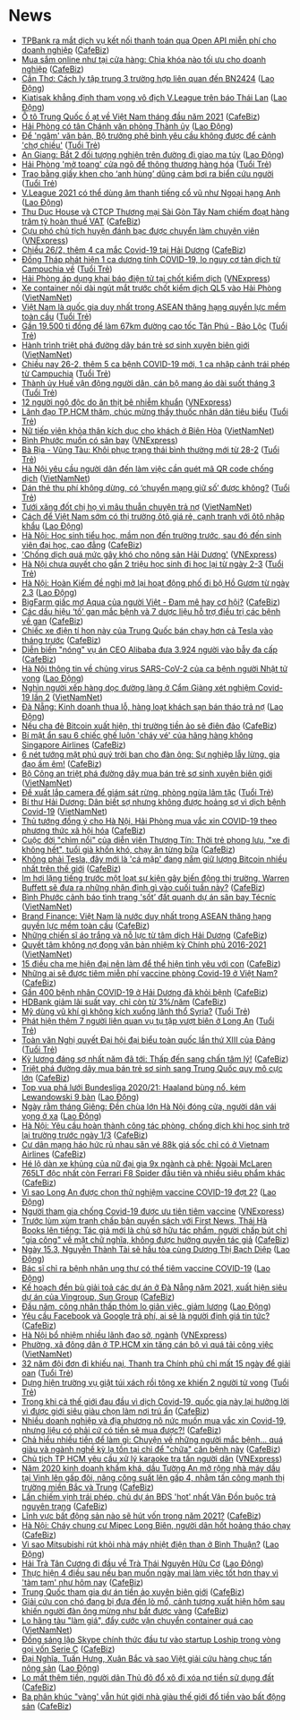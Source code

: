 # News

- [TPBank ra mắt dịch vụ kết nối thanh toán qua Open API miễn phí cho doanh nghiệp](https://cafebiz.vn/tpbank-ra-mat-dich-vu-ket-noi-thanh-toan-qua-open-api-mien-phi-cho-doanh-nghiep-20210226162924264.chn) ([CafeBiz](https://cafebiz.vn))
- [Mua sắm online như tại cửa hàng: Chìa khóa nào tối ưu cho doanh nghiệp](https://cafebiz.vn/mua-sam-online-nhu-tai-cua-hang-chia-khoa-nao-toi-uu-cho-doanh-nghiep-20210226162853495.chn) ([CafeBiz](https://cafebiz.vn))
- [Cần Thơ: Cách ly tập trung 3 trường hợp liên quan đến BN2424](https://laodong.vn/xa-hoi/can-tho-cach-ly-tap-trung-3-truong-hop-lien-quan-den-bn2424-884010.ldo) ([Lao Động](https://laodong.vn))
- [Kiatisak khẳng định tham vọng vô địch V.League trên báo Thái Lan](https://laodong.vn/bong-da/kiatisak-khang-dinh-tham-vong-vo-dich-vleague-tren-bao-thai-lan-883981.ldo) ([Lao Động](https://laodong.vn))
- [Ô tô Trung Quốc ồ ạt về Việt Nam tháng đầu năm 2021](https://cafebiz.vn/o-to-trung-quoc-o-at-ve-viet-nam-thang-dau-nam-2021-20210226171155977.chn) ([CafeBiz](https://cafebiz.vn))
- [Hải Phòng có tân Chánh văn phòng Thành ủy](https://laodong.vn/thoi-su/hai-phong-co-tan-chanh-van-phong-thanh-uy-883999.ldo) ([Lao Động](https://laodong.vn))
- [Để 'ngâm' văn bản, Bộ trưởng phê bình yêu cầu không được để cảnh 'chợ chiều'](https://tuoitre.vn/de-ngam-van-ban-bo-truong-phe-binh-yeu-cau-khong-duoc-de-canh-cho-chieu-2021022612023534.htm) ([Tuổi Trẻ](https://tuoitre.vn))
- [An Giang: Bắt 2 đối tượng nghiện trên đường đi giao ma túy](https://laodong.vn/phap-luat/an-giang-bat-2-doi-tuong-nghien-tren-duong-di-giao-ma-tuy-884001.ldo) ([Lao Động](https://laodong.vn))
- [Hải Phòng 'mở toang' cửa ngõ để thông thương hàng hóa](https://tuoitre.vn/hai-phong-mo-toang-cua-ngo-de-thong-thuong-hang-hoa-20210226185817674.htm) ([Tuổi Trẻ](https://tuoitre.vn))
- [Trao bằng giấy khen cho ‘anh hùng’ dũng cảm bơi ra biển cứu người](https://tuoitre.vn/trao-bang-giay-khen-cho-anh-hung-dung-cam-boi-ra-bien-cuu-nguoi-2021022617504083.htm) ([Tuổi Trẻ](https://tuoitre.vn))
- [V.League 2021 có thể dùng âm thanh tiếng cổ vũ như Ngoại hạng Anh](https://laodong.vn/bong-da/vleague-2021-co-the-dung-am-thanh-tieng-co-vu-nhu-ngoai-hang-anh-883971.ldo) ([Lao Động](https://laodong.vn))
- [Thu Duc House và CTCP Thương mại Sài Gòn Tây Nam chiếm đoạt hàng trăm tỷ hoàn thuế VAT](https://cafebiz.vn/thu-duc-house-va-ctcp-thuong-mai-sai-gon-tay-nam-chiem-doat-hang-tram-ty-hoan-thue-vat-20210226170624412.chn) ([CafeBiz](https://cafebiz.vn))
- [Cựu phó chủ tịch huyện đánh bạc được chuyển làm chuyên viên](https://vnexpress.net/cuu-pho-chu-tich-huyen-danh-bac-duoc-chuyen-lam-chuyen-vien-4240778.html) ([VNExpress](https://vnexpress.net))
- [Chiều 26/2, thêm 4 ca mắc Covid-19 tại Hải Dương](https://cafebiz.vn/chieu-26-2-them-4-ca-mac-covid-19-tai-hai-duong-20210226183448979.chn) ([CafeBiz](https://cafebiz.vn))
- [Đồng Tháp phát hiện 1 ca dương tính COVID-19, lo nguy cơ tản dịch từ Campuchia về](https://tuoitre.vn/dong-thap-phat-hien-1-ca-duong-tinh-covid-19-lo-nguy-co-tan-dich-tu-campuchia-ve-20210226175614639.htm) ([Tuổi Trẻ](https://tuoitre.vn))
- [Hải Phòng áp dụng khai báo điện tử tại chốt kiểm dịch](https://vnexpress.net/hai-phong-ap-dung-khai-bao-dien-tu-tai-chot-kiem-dich-4240790.html) ([VNExpress](https://vnexpress.net))
- [Xe container nối dài ngút mắt trước chốt kiểm dịch QL5 vào Hải Phòng](http://vietnamnet.vn/vn/thoi-su/xe-container-noi-dai-ngut-mat-truoc-chot-kiem-dich-ql5-vao-hai-phong-715789.html) ([VietNamNet](https://vietnamnet.vn))
- [Việt Nam là quốc gia duy nhất trong ASEAN thăng hạng quyền lực mềm toàn cầu](https://tuoitre.vn/viet-nam-la-quoc-gia-duy-nhat-trong-asean-thang-hang-quyen-luc-mem-toan-cau-20210226155732764.htm) ([Tuổi Trẻ](https://tuoitre.vn))
- [Gần 19.500 tỉ đồng để làm 67km đường cao tốc Tân Phú - Bảo Lộc](https://tuoitre.vn/gan-19-500-ti-dong-de-lam-67km-duong-cao-toc-tan-phu-bao-loc-20210226180420195.htm) ([Tuổi Trẻ](https://tuoitre.vn))
- [Hành trình triệt phá đường dây bán trẻ sơ sinh xuyên biên giới](http://vietnamnet.vn/vn/thoi-su/hanh-trinh-triet-pha-duong-day-ban-tre-so-sinh-xuyen-bien-gioi-715792.html) ([VietNamNet](https://vietnamnet.vn))
- [Chiều nay 26-2, thêm 5 ca bệnh COVID-19 mới, 1 ca nhập cảnh trái phép từ Campuchia](https://tuoitre.vn/chieu-nay-26-2-them-5-ca-benh-covid-19-moi-1-ca-nhap-canh-trai-phep-tu-campuchia-20210226181331782.htm) ([Tuổi Trẻ](https://tuoitre.vn))
- [Thành ủy Huế vận động người dân, cán bộ mang áo dài suốt tháng 3](https://tuoitre.vn/thanh-uy-hue-van-dong-nguoi-dan-can-bo-mang-ao-dai-suot-thang-3-20210226175921485.htm) ([Tuổi Trẻ](https://tuoitre.vn))
- [12 người ngộ độc do ăn thịt bê nhiễm khuẩn](https://vnexpress.net/12-nguoi-ngo-doc-do-an-thit-be-nhiem-khuan-4240747.html) ([VNExpress](https://vnexpress.net))
- [Lãnh đạo TP.HCM thăm, chúc mừng thầy thuốc nhân dân tiêu biểu](https://tuoitre.vn/lanh-dao-tp-hcm-tham-chuc-mung-thay-thuoc-nhan-dan-tieu-bieu-20210226150159985.htm) ([Tuổi Trẻ](https://tuoitre.vn))
- [Nữ tiếp viên khỏa thân kích dục cho khách ở Biên Hòa](http://vietnamnet.vn/vn/thoi-su/nu-tiep-vien-khoa-than-kich-duc-cho-khach-o-bien-hoa-715788.html) ([VietNamNet](https://vietnamnet.vn))
- [Bình Phước muốn có sân bay](https://vnexpress.net/binh-phuoc-muon-co-san-bay-4240660.html) ([VNExpress](https://vnexpress.net))
- [Bà Rịa - Vũng Tàu: Khôi phục trạng thái bình thường mới từ 28-2](https://tuoitre.vn/ba-ria-vung-tau-khoi-phuc-trang-thai-binh-thuong-moi-tu-28-2-20210226175422943.htm) ([Tuổi Trẻ](https://tuoitre.vn))
- [Hà Nội yêu cầu người dân đến làm việc cần quét mã QR code chống dịch](http://vietnamnet.vn/vn/thoi-su/ha-noi-yeu-cau-nguoi-dan-den-lam-viec-can-quet-ma-qr-code-chong-dich-715754.html) ([VietNamNet](https://vietnamnet.vn))
- [Dán thẻ thu phí không dừng, có ‘chuyển mạng giữ số’ được không?](https://tuoitre.vn/dan-the-thu-phi-khong-dung-co-chuyen-mang-giu-so-duoc-khong-20210226123103467.htm) ([Tuổi Trẻ](https://tuoitre.vn))
- [Tưới xăng đốt chị họ vì mâu thuẫn chuyện trả nợ](http://vietnamnet.vn/vn/thoi-su/clip-nong/tuoi-xang-dot-chi-ho-vi-mau-thuan-chuyen-tra-no-715784.html) ([VietNamNet](https://vietnamnet.vn))
- [Cách để Việt Nam sớm có thị trường ôtô giá rẻ, cạnh tranh với ôtô nhập khẩu](https://laodong.vn/video/cach-de-viet-nam-som-co-thi-truong-oto-gia-re-canh-tranh-voi-oto-nhap-khau-883683.ldo) ([Lao Động](https://laodong.vn))
- [Hà Nội: Học sinh tiểu học, mầm non đến trường trước, sau đó đến sinh viên đại học, cao đẳng](https://cafebiz.vn/ha-noi-hoc-sinh-tieu-hoc-mam-non-den-truong-truoc-sau-do-den-sinh-vien-dai-hoc-cao-dang-20210226175322897.chn) ([CafeBiz](https://cafebiz.vn))
- ['Chống dịch quá mức gây khó cho nông sản Hải Dương'](https://vnexpress.net/chong-dich-qua-muc-gay-kho-cho-nong-san-hai-duong-4240644.html) ([VNExpress](https://vnexpress.net))
- [Hà Nội chưa quyết cho gần 2 triệu học sinh đi học lại từ ngày 2-3](https://tuoitre.vn/ha-noi-chua-quyet-cho-gan-2-trieu-hoc-sinh-di-hoc-lai-tu-ngay-2-3-20210226171108903.htm) ([Tuổi Trẻ](https://tuoitre.vn))
- [Hà Nội: Hoàn Kiếm đề nghị mở lại hoạt động phố đi bộ Hồ Gươm từ ngày 2.3](https://laodong.vn/xa-hoi/ha-noi-hoan-kiem-de-nghi-mo-lai-hoat-dong-pho-di-bo-ho-guom-tu-ngay-23-883880.ldo) ([Lao Động](https://laodong.vn))
- [BigFarm giấc mơ Aqua của người Việt  - Đam mê hay cơ hội?](https://cafebiz.vn/bigfarm-giac-mo-aqua-cua-nguoi-viet-dam-me-hay-co-hoi-20210226165216482.chn) ([CafeBiz](https://cafebiz.vn))
- [Các dấu hiệu ‘tố’ gan mắc bệnh và 7 dược liệu hỗ trợ điều trị các bệnh về gan](https://cafebiz.vn/cac-dau-hieu-to-gan-mac-benh-va-7-duoc-lieu-ho-tro-dieu-tri-cac-benh-ve-gan-20210226162753199.chn) ([CafeBiz](https://cafebiz.vn))
- [Chiếc xe điện tí hon này của Trung Quốc bán chạy hơn cả Tesla vào tháng trước](https://cafebiz.vn/chiec-xe-dien-ti-hon-nay-cua-trung-quoc-ban-chay-hon-ca-tesla-vao-thang-truoc-20210226163746413.chn) ([CafeBiz](https://cafebiz.vn))
- [Diễn biến "nóng" vụ án CEO Alibaba đưa 3.924 người vào bẫy đa cấp](https://cafebiz.vn/dien-bien-nong-vu-an-ceo-alibaba-dua-3924-nguoi-vao-bay-da-cap-20210226172330363.chn) ([CafeBiz](https://cafebiz.vn))
- [Hà Nội thông tin về chủng virus SARS-CoV-2 của ca bệnh người Nhật tử vong](https://laodong.vn/xa-hoi/ha-noi-thong-tin-ve-chung-virus-sars-cov-2-cua-ca-benh-nguoi-nhat-tu-vong-883879.ldo) ([Lao Động](https://laodong.vn))
- [Nghìn người xếp hàng dọc đường làng ở Cẩm Giàng xét nghiệm Covid-19 lần 2](http://vietnamnet.vn/vn/thoi-su/nghin-nguoi-xep-hang-doc-duong-lang-o-cam-giang-xet-nghiem-covid-19-lan-2-715777.html) ([VietNamNet](https://vietnamnet.vn))
- [Đà Nẵng: Kinh doanh thua lỗ, hàng loạt khách sạn bán tháo trả nợ](https://laodong.vn/video-thoi-su/da-nang-kinh-doanh-thua-lo-hang-loat-khach-san-ban-thao-tra-no-883372.ldo) ([Lao Động](https://laodong.vn))
- [Nếu cha đẻ Bitcoin xuất hiện, thị trường tiền ảo sẽ điên đảo](https://cafebiz.vn/neu-cha-de-bitcoin-xuat-hien-thi-truong-tien-ao-se-dien-dao-2021022616395437.chn) ([CafeBiz](https://cafebiz.vn))
- [Bí mật ẩn sau 6 chiếc ghế luôn 'cháy vé' của hãng hàng không Singapore Airlines](https://cafebiz.vn/bi-mat-an-sau-6-chiec-ghe-luon-chay-ve-cua-hang-hang-khong-singapore-airlines-20210226164152895.chn) ([CafeBiz](https://cafebiz.vn))
- [6 nét tướng mặt phú quý trời ban cho đàn ông: Sự nghiệp lẫy lừng, gia đạo ấm êm!](https://cafebiz.vn/6-net-tuong-mat-phu-quy-troi-ban-cho-dan-ong-su-nghiep-lay-lung-gia-dao-am-em-20210226165222881.chn) ([CafeBiz](https://cafebiz.vn))
- [Bộ Công an triệt phá đường dây mua bán trẻ sơ sinh xuyên biên giới](http://vietnamnet.vn/vn/thoi-su/bo-cong-an-triet-pha-duong-day-mua-ban-tre-so-sinh-xuyen-bien-gioi-715769.html) ([VietNamNet](https://vietnamnet.vn))
- [Đề xuất lắp camera để giám sát rừng, phòng ngừa lâm tặc](https://tuoitre.vn/de-xuat-lap-camera-de-giam-sat-rung-phong-ngua-lam-tac-20210226160516506.htm) ([Tuổi Trẻ](https://tuoitre.vn))
- [Bí thư Hải Dương: Dân biết sợ nhưng không được hoảng sợ vì dịch bệnh Covid-19](http://vietnamnet.vn/vn/thoi-su/bi-thu-hai-duong-dan-biet-so-nhung-khong-duoc-hoang-so-vi-dich-benh-covid-19-715746.html) ([VietNamNet](https://vietnamnet.vn))
- [Thủ tướng đồng ý cho Hà Nội, Hải Phòng mua vắc xin COVID-19 theo phương thức xã hội hóa](https://cafebiz.vn/thu-tuong-dong-y-cho-ha-noi-hai-phong-mua-vac-xin-covid-19-theo-phuong-thuc-xa-hoi-hoa-20210226164135903.chn) ([CafeBiz](https://cafebiz.vn))
- [Cuộc đời "chìm nổi" của diễn viên Thương Tín: Thời trẻ phong lưu, "xe đi không hết", tuổi già khốn khó, chạy ăn từng bữa](https://cafebiz.vn/cuoc-doi-chim-noi-cua-dien-vien-thuong-tin-thoi-tre-phong-luu-xe-di-khong-het-tuoi-gia-khon-kho-chay-an-tung-bua-20210226164023646.chn) ([CafeBiz](https://cafebiz.vn))
- [Không phải Tesla, đây mới là 'cá mập' đang nắm giữ lượng Bitcoin nhiều nhất trên thế giới](https://cafebiz.vn/khong-phai-tesla-day-moi-la-ca-map-dang-nam-giu-luong-bitcoin-nhieu-nhat-tren-the-gioi-2021022616354022.chn) ([CafeBiz](https://cafebiz.vn))
- [Im hơi lặng tiếng trước một loạt sự kiện gây biến động thị trường, Warren Buffett sẽ đưa ra những nhận định gì vào cuối tuần này?](https://cafebiz.vn/im-hoi-lang-tieng-truoc-mot-loat-su-kien-gay-bien-dong-thi-truong-warren-buffett-se-dua-ra-nhung-nhan-dinh-gi-vao-cuoi-tuan-nay-20210226163226873.chn) ([CafeBiz](https://cafebiz.vn))
- [Bình Phước cảnh báo tình trạng 'sốt’ đất quanh dự án sân bay Técníc](http://vietnamnet.vn/vn/thoi-su/binh-phuoc-canh-bao-tinh-trang-sot-dat-quanh-du-an-san-bay-tecnic-715748.html) ([VietNamNet](https://vietnamnet.vn))
- [Brand Finance: Việt Nam là nước duy nhất trong ASEAN thăng hạng quyền lực mềm toàn cầu](https://cafebiz.vn/brand-finance-viet-nam-la-nuoc-duy-nhat-trong-asean-thang-hang-quyen-luc-mem-toan-cau-20210226162931495.chn) ([CafeBiz](https://cafebiz.vn))
- [Những chiến sĩ áo trắng và nỗ lực từ tâm dịch Hải Dương](https://cafebiz.vn/nhung-chien-si-ao-trang-va-no-luc-tu-tam-dich-hai-duong-20210226161610272.chn) ([CafeBiz](https://cafebiz.vn))
- [Quyết tâm không nợ đọng văn bản nhiệm kỳ Chính phủ 2016-2021](http://vietnamnet.vn/vn/thoi-su/chinh-tri/quyet-tam-khong-no-dong-van-ban-nhiem-ky-chinh-phu-2016-2021-715723.html) ([VietNamNet](https://vietnamnet.vn))
- [15 điều cha mẹ hiện đại nên làm để thể hiện tình yêu với con](https://cafebiz.vn/15-dieu-cha-me-hien-dai-nen-lam-de-the-hien-tinh-yeu-voi-con-20210226145501435.chn) ([CafeBiz](https://cafebiz.vn))
- [Những ai sẽ được tiêm miễn phí vaccine phòng Covid-19 ở Việt Nam?](https://cafebiz.vn/nhung-ai-se-duoc-tiem-mien-phi-vaccine-phong-covid-19-o-viet-nam-20210226160418745.chn) ([CafeBiz](https://cafebiz.vn))
- [Gần 400 bệnh nhân COVID-19 ở Hải Dương đã khỏi bệnh](https://cafebiz.vn/gan-400-benh-nhan-covid-19-o-hai-duong-da-khoi-benh-20210226160126149.chn) ([CafeBiz](https://cafebiz.vn))
- [HDBank giảm lãi suất vay, chỉ còn từ 3%/năm](https://cafebiz.vn/hdbank-giam-lai-suat-vay-chi-con-tu-3-nam-20210226155753787.chn) ([CafeBiz](https://cafebiz.vn))
- [Mỹ dùng vũ khí gì không kích xuống lãnh thổ Syria?](https://tuoitre.vn/my-dung-vu-khi-gi-khong-kich-xuong-lanh-tho-syria-20210226150211217.htm) ([Tuổi Trẻ](https://tuoitre.vn))
- [Phát hiện thêm 7 người liên quan vụ tụ tập vượt biên ở Long An](https://tuoitre.vn/phat-hien-them-7-nguoi-lien-quan-vu-tu-tap-vuot-bien-o-long-an-20210226153402005.htm) ([Tuổi Trẻ](https://tuoitre.vn))
- [Toàn văn Nghị quyết Đại hội đại biểu toàn quốc lần thứ XIII của Đảng](https://tuoitre.vn/toan-van-nghi-quyet-dai-hoi-dai-bieu-toan-quoc-lan-thu-xiii-cua-dang-20210226101510976.htm) ([Tuổi Trẻ](https://tuoitre.vn))
- [Kỳ lương đáng sợ nhất năm đã tới: Thấp đến sang chấn tâm lý!](https://cafebiz.vn/ky-luong-dang-so-nhat-nam-da-toi-thap-den-sang-chan-tam-ly-20210226154503022.chn) ([CafeBiz](https://cafebiz.vn))
- [Triệt phá đường dây mua bán trẻ sơ sinh sang Trung Quốc quy mô cực lớn](https://cafebiz.vn/triet-pha-duong-day-mua-ban-tre-so-sinh-sang-trung-quoc-quy-mo-cuc-lon-20210226154234585.chn) ([CafeBiz](https://cafebiz.vn))
- [Top vua phá lưới Bundesliga 2020/21: Haaland bùng nổ, kém Lewandowski 9 bàn](https://laodong.vn/photo/top-vua-pha-luoi-bundesliga-202021-haaland-bung-no-kem-lewandowski-9-ban-883870.ldo) ([Lao Động](https://laodong.vn))
- [Ngày rằm tháng Giêng: Đền chùa lớn Hà Nội đóng cửa, người dân vái vọng ở xa](https://laodong.vn/photo/ngay-ram-thang-gieng-den-chua-lon-ha-noi-dong-cua-nguoi-dan-vai-vong-o-xa-883883.ldo) ([Lao Động](https://laodong.vn))
- [Hà Nội: Yêu cầu hoàn thành công tác phòng, chống dịch khi học sinh trở lại trường trước ngày 1/3](https://cafebiz.vn/ha-noi-yeu-cau-hoan-thanh-cong-tac-phong-chong-dich-khi-hoc-sinh-tro-lai-truong-truoc-ngay-1-3-20210226153000558.chn) ([CafeBiz](https://cafebiz.vn))
- [Cư dân mạng háo hức rủ nhau săn vé 88k giá sốc chỉ có ở Vietnam Airlines](https://cafebiz.vn/cu-dan-mang-hao-huc-ru-nhau-san-ve-88k-gia-soc-chi-co-o-vietnam-airlines-20210226145534604.chn) ([CafeBiz](https://cafebiz.vn))
- [Hé lộ dàn xe khủng của nữ đại gia 9x ngành cà phê: Ngoài McLaren 765LT độc nhất còn Ferrari F8 Spider đầu tiên và nhiều siêu phẩm khác](https://cafebiz.vn/he-lo-dan-xe-khung-cua-nu-dai-gia-9x-nganh-ca-phe-ngoai-mclaren-765lt-doc-nhat-con-ferrari-f8-spider-dau-tien-va-nhieu-sieu-pham-khac-20210226135643112.chn) ([CafeBiz](https://cafebiz.vn))
- [Vì sao Long An được chọn thử nghiệm vaccine COVID-19 đợt 2?](https://laodong.vn/y-te/vi-sao-long-an-duoc-chon-thu-nghiem-vaccine-covid-19-dot-2-883858.ldo) ([Lao Động](https://laodong.vn))
- [Người tham gia chống Covid-19 được ưu tiên tiêm vaccine](https://vnexpress.net/nguoi-tham-gia-chong-covid-19-duoc-uu-tien-tiem-vaccine-4240639.html) ([VNExpress](https://vnexpress.net))
- [Trước lùm xùm tranh chấp bản quyền sách với First News, Thái Hà Books lên tiếng: Tác giả mới là chủ sở hữu tác phẩm, người chấp bút chỉ "gia công" về mặt chữ nghĩa, không được hưởng quyền tác giả](https://cafebiz.vn/truoc-lum-xum-tranh-chap-ban-quyen-sach-voi-first-news-thai-ha-books-len-tieng-tac-gia-moi-la-chu-so-huu-tac-pham-nguoi-chap-but-chi-gia-cong-ve-mat-chu-nghia-khong-duoc-huong-quyen-tac-gia-20210226144329919.chn) ([CafeBiz](https://cafebiz.vn))
- [Ngày 15.3, Nguyễn Thành Tài sẽ hầu tòa cùng Dương Thị Bạch Diệp](https://laodong.vn/phap-luat/ngay-153-nguyen-thanh-tai-se-hau-toa-cung-duong-thi-bach-diep-883878.ldo) ([Lao Động](https://laodong.vn))
- [Bác sĩ chỉ ra bệnh nhân ung thư có thể tiêm vaccine COVID-19](https://laodong.vn/suc-khoe/bac-si-chi-ra-benh-nhan-ung-thu-co-the-tiem-vaccine-covid-19-883891.ldo) ([Lao Động](https://laodong.vn))
- [Kế hoạch đền bù giải toả các dự án ở Đà Nẵng năm 2021, xuất hiện siêu dự án của Vingroup, Sun Group](https://cafebiz.vn/ke-hoach-den-bu-giai-toa-cac-du-an-o-da-nang-nam-2021-xuat-hien-sieu-du-an-cua-vingroup-sun-group-20210226150913458.chn) ([CafeBiz](https://cafebiz.vn))
- [Đầu năm, công nhân thấp thỏm lo giãn việc, giảm lương](https://laodong.vn/cong-doan/dau-nam-cong-nhan-thap-thom-lo-gian-viec-giam-luong-883821.ldo) ([Lao Động](https://laodong.vn))
- [Yêu cầu Facebook và Google trả phí, ai sẽ là người định giá tin tức?](https://cafebiz.vn/yeu-cau-facebook-va-google-tra-phi-ai-se-la-nguoi-dinh-gia-tin-tuc-20210226134544994.chn) ([CafeBiz](https://cafebiz.vn))
- [Hà Nội bổ nhiệm nhiều lãnh đạo sở, ngành](https://vnexpress.net/ha-noi-bo-nhiem-nhieu-lanh-dao-so-nganh-4240581.html) ([VNExpress](https://vnexpress.net))
- [Phường, xã đông dân ở TP.HCM xin tăng cán bộ vì quá tải công việc](http://vietnamnet.vn/vn/thoi-su/phuong-xa-dong-dan-o-tp-hcm-xin-tang-can-bo-vi-qua-tai-cong-viec-715727.html) ([VietNamNet](https://vietnamnet.vn))
- [32 năm đội đơn đi khiếu nại, Thanh tra Chính phủ chỉ mất 15 ngày để giải oan](https://tuoitre.vn/32-nam-doi-don-di-khieu-nai-thanh-tra-chinh-phu-chi-mat-15-ngay-de-giai-oan-20210225214949731.htm) ([Tuổi Trẻ](https://tuoitre.vn))
- [Dựng hiện trường vụ giật túi xách rồi tông xe khiến 2 người tử vong](https://tuoitre.vn/dung-hien-truong-vu-giat-tui-xach-roi-tong-xe-khien-2-nguoi-tu-vong-20210226125501809.htm) ([Tuổi Trẻ](https://tuoitre.vn))
- [Trong khi cả thế giới đau đầu vì dịch Covid-19, quốc gia này lại hưởng lời vì được giới siêu giàu chọn làm nơi trú ẩn](https://cafebiz.vn/trong-khi-ca-the-gioi-dau-dau-vi-dich-covid-19-quoc-gia-nay-lai-huong-loi-vi-duoc-gioi-sieu-giau-chon-lam-noi-tru-an-20210226145049275.chn) ([CafeBiz](https://cafebiz.vn))
- [Nhiều doanh nghiệp và địa phương nô nức muốn mua vắc xin Covid-19, nhưng liệu có phải cứ có tiền sẽ mua được?!](https://cafebiz.vn/nhieu-doanh-nghiep-va-dia-phuong-no-nuc-muon-mua-vac-xin-covid-19-nhung-lieu-co-phai-cu-co-tien-se-mua-duoc-20210225135121803.chn) ([CafeBiz](https://cafebiz.vn))
- [Chả hiểu nhiều tiền để làm gì: Chuyện về những người mắc bệnh... quá giàu và ngành nghề kỳ lạ tồn tại chỉ để "chữa" căn bệnh này](https://cafebiz.vn/cha-hieu-nhieu-tien-de-lam-gi-chuyen-ve-nhung-nguoi-mac-benh-qua-giau-va-nganh-nghe-ky-la-ton-tai-chi-de-chua-can-benh-nay-20210226144816344.chn) ([CafeBiz](https://cafebiz.vn))
- [Chủ tịch TP HCM yêu cầu xử lý karaoke tra tấn người dân](https://vnexpress.net/chu-tich-tp-hcm-yeu-cau-xu-ly-karaoke-tra-tan-nguoi-dan-4240600.html) ([VNExpress](https://vnexpress.net))
- [Năm 2020 kinh doanh khấm khá, dầu Tường An mở rộng nhà máy dầu tại Vinh lên gấp đôi, nâng công suất lên gấp 4, nhằm tấn công mạnh thị trường miền Bắc và Trung](https://cafebiz.vn/nam-2020-kinh-doanh-kham-kha-dau-tuong-an-mo-rong-nha-may-dau-tai-vinh-len-gap-doi-nang-cong-suat-len-gap-4-nham-tan-cong-manh-thi-truong-mien-bac-va-trung-20210226122929782.chn) ([CafeBiz](https://cafebiz.vn))
- [Lấn chiếm vịnh trái phép, chủ dự án BĐS 'hot' nhất Vân Đồn buộc trả nguyên trạng](https://cafebiz.vn/lan-chiem-vinh-trai-phep-chu-du-an-bds-hot-nhat-van-don-buoc-tra-nguyen-trang-20210226143032289.chn) ([CafeBiz](https://cafebiz.vn))
- [Lĩnh vực bất động sản nào sẽ hút vốn trong năm 2021?](https://cafebiz.vn/linh-vuc-bat-dong-san-nao-se-hut-von-trong-nam-2021-20210226132302477.chn) ([CafeBiz](https://cafebiz.vn))
- [Hà Nội: Cháy chung cư Mipec Long Biên, người dân hốt hoảng tháo chạy](https://cafebiz.vn/ha-noi-chay-chung-cu-mipec-long-bien-nguoi-dan-hot-hoang-thao-chay-20210226142640168.chn) ([CafeBiz](https://cafebiz.vn))
- [Vì sao Mitsubishi rút khỏi nhà máy nhiệt điện than ở Bình Thuận?](https://laodong.vn/kinh-te/vi-sao-mitsubishi-rut-khoi-nha-may-nhiet-dien-than-o-binh-thuan-883834.ldo) ([Lao Động](https://laodong.vn))
- [Hải Trà Tân Cương đi đầu về Trà Thái Nguyên Hữu Cơ](https://laodong.vn/thong-tin-doanh-nghiep/hai-tra-tan-cuong-di-dau-ve-tra-thai-nguyen-huu-co-883813.ldo) ([Lao Động](https://laodong.vn))
- [Thực hiện 4 điều sau nếu bạn muốn ngày mai làm việc tốt hơn thay vì 'tàm tạm' như hôm nay](https://cafebiz.vn/thuc-hien-4-dieu-sau-neu-ban-muon-ngay-mai-lam-viec-tot-hon-thay-vi-tam-tam-nhu-hom-nay-2021022614230929.chn) ([CafeBiz](https://cafebiz.vn))
- [Trung Quốc tham gia dự án tiền ảo xuyên biên giới](https://cafebiz.vn/trung-quoc-tham-gia-du-an-tien-ao-xuyen-bien-gioi-20210226134350357.chn) ([CafeBiz](https://cafebiz.vn))
- [Giải cứu con chó đang bị đưa đến lò mổ, cảnh tượng xuất hiện hôm sau khiến người đàn ông mừng như bắt được vàng](https://cafebiz.vn/giai-cuu-con-cho-dang-bi-dua-den-lo-mo-canh-tuong-xuat-hien-hom-sau-khien-nguoi-dan-ong-mung-nhu-bat-duoc-vang-20210226142158695.chn) ([CafeBiz](https://cafebiz.vn))
- [Lo hãng tàu "làm giá", đẩy cước vận chuyển container quá cao](http://vietnamnet.vn/vn/thoi-su/an-toan-giao-thong/lo-hang-tau-lam-gia-day-cuoc-van-chuyen-container-qua-cao-715712.html) ([VietNamNet](https://vietnamnet.vn))
- [Đồng sáng lập Skype chính thức đầu tư vào startup Loship trong vòng gọi vốn Serie C](https://cafebiz.vn/dong-sang-lap-skype-chinh-thuc-dau-tu-vao-startup-loship-trong-vong-goi-von-serie-c-20210226113614662.chn) ([CafeBiz](https://cafebiz.vn))
- [Đại Nghĩa, Tuấn Hưng, Xuân Bắc và sao Việt giải cứu hàng chục tấn nông sản](https://laodong.vn/photo/dai-nghia-tuan-hung-xuan-bac-va-sao-viet-giai-cuu-hang-chuc-tan-nong-san-883833.ldo) ([Lao Động](https://laodong.vn))
- [Lo mất thêm tiền, người dân Thủ đô đổ xô đi xóa nợ tiền sử dụng đất](https://cafebiz.vn/lo-mat-them-tien-nguoi-dan-thu-do-do-xo-di-xoa-no-tien-su-dung-dat-20210226141437103.chn) ([CafeBiz](https://cafebiz.vn))
- [Ba phân khúc "vàng' vẫn hút giới nhà giàu thế giới đổ tiền vào bất động sản](https://cafebiz.vn/ba-phan-khuc-vang-van-hut-gioi-nha-giau-the-gioi-do-tien-vao-bat-dong-san-20210226141109881.chn) ([CafeBiz](https://cafebiz.vn))
